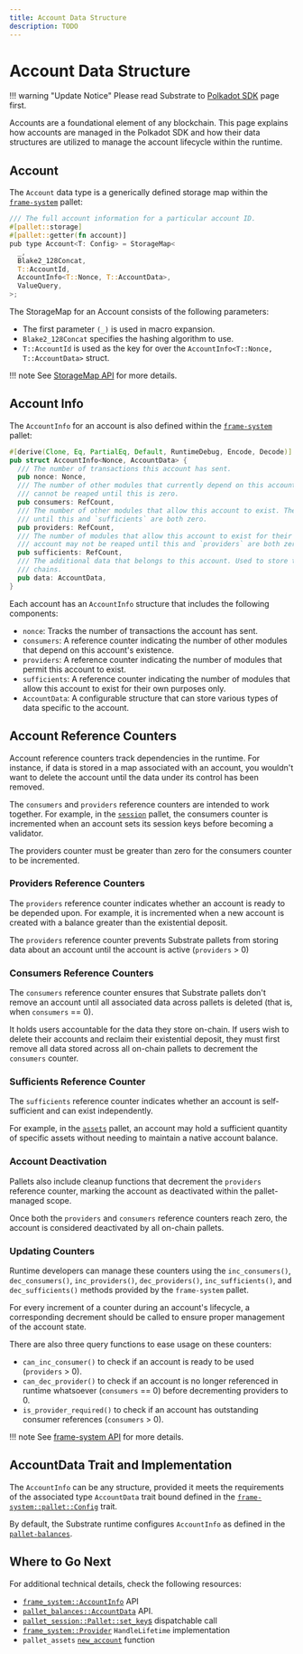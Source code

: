 ```yaml
---
title: Account Data Structure
description: TODO
---
```


# Account Data Structure

!!! warning "Update Notice"
    Please read Substrate to [Polkadot SDK](https://docs.substrate.io/polkadot-sdk/) page first.

Accounts are a foundational element of any blockchain. This page explains how accounts are managed in the Polkadot SDK and how their data structures are utilized to manage the account lifecycle within the runtime.

## Account

The `Account` data type is a generically defined storage map within the [`frame-system`](https://paritytech.github.io/polkadot-sdk/master/src/frame_system/lib.rs.html#900) pallet:

```rs
/// The full account information for a particular account ID.
#[pallet::storage]
#[pallet::getter(fn account)]
pub type Account<T: Config> = StorageMap<
  _,
  Blake2_128Concat,
  T::AccountId,
  AccountInfo<T::Nonce, T::AccountData>,
  ValueQuery,
>;
```

The StorageMap for an Account consists of the following parameters:

- The first parameter `(_)` is used in macro expansion.
- `Blake2_128Concat` specifies the hashing algorithm to use.
- `T::AccountId` is used as the key for over the `AccountInfo<T::Nonce, T::AccountData>` struct.

!!! note
    See [StorageMap API](https://paritytech.github.io/polkadot-sdk/master/frame_support/storage/types/struct.StorageMap.html) for more details.

## Account Info

The `AccountInfo` for an account is also defined within the [`frame-system`](https://paritytech.github.io/polkadot-sdk/master/src/frame_system/lib.rs.html) pallet:

```rs
#[derive(Clone, Eq, PartialEq, Default, RuntimeDebug, Encode, Decode)]
pub struct AccountInfo<Nonce, AccountData> {
  /// The number of transactions this account has sent.
  pub nonce: Nonce,
  /// The number of other modules that currently depend on this account's existence. The account
  /// cannot be reaped until this is zero.
  pub consumers: RefCount,
  /// The number of other modules that allow this account to exist. The account may not be reaped
  /// until this and `sufficients` are both zero.
  pub providers: RefCount,
  /// The number of modules that allow this account to exist for their own purposes only. The
  /// account may not be reaped until this and `providers` are both zero.
  pub sufficients: RefCount,
  /// The additional data that belongs to this account. Used to store the balance(s) in a lot of
  /// chains.
  pub data: AccountData,
}
```

Each account has an `AccountInfo` structure that includes the following components:

- `nonce`: Tracks the number of transactions the account has sent.
- `consumers`: A reference counter indicating the number of other modules that depend on this account's existence.
- `providers`: A reference counter indicating the number of modules that permit this account to exist.
- `sufficients`: A reference counter indicating the number of modules that allow this account to exist for their own purposes only.
- `AccountData`: A configurable structure that can store various types of data specific to the account.

## Account Reference Counters

Account reference counters track dependencies in the runtime. For instance, if data is stored in a map associated with an account, you wouldn't want to delete the account until the data under its control has been removed.

The `consumers` and `providers` reference counters are intended to work together. For example, in the [`session`](https://docs.rs/pallet-session/latest/pallet_session/) pallet, the consumers counter is incremented when an account sets its session keys before becoming a validator. 

The providers counter must be greater than zero for the consumers counter to be incremented.

### Providers Reference Counters

The `providers` reference counter indicates whether an account is ready to be depended upon. For example, it is incremented when a new account is created with a balance greater than the existential deposit.

The `providers` reference counter prevents Substrate pallets from storing data about an account until the account is active (`providers` > 0)

### Consumers Reference Counters

The `consumers` reference counter ensures that Substrate pallets don't remove an account until all associated data across pallets is deleted (that is, when `consumers` == 0). 

It holds users accountable for the data they store on-chain. If users wish to delete their accounts and reclaim their existential deposit, they must first remove all data stored across all on-chain pallets to decrement the `consumers` counter.

### Sufficients Reference Counter

The `sufficients` reference counter indicates whether an account is self-sufficient and can exist independently. 

For example, in the [`assets`](https://paritytech.github.io/polkadot-sdk/master/pallet_assets/index.html) pallet, an account may hold a sufficient quantity of specific assets without needing to maintain a native account balance.

### Account Deactivation 

Pallets also include cleanup functions that decrement the `providers` reference counter, marking the account as deactivated within the pallet-managed scope. 

Once both the `providers` and `consumers` reference counters reach zero, the account is considered deactivated by all on-chain pallets.

### Updating Counters

Runtime developers can manage these counters using the `inc_consumers()`, `dec_consumers()`, `inc_providers()`, `dec_providers()`, `inc_sufficients()`, and `dec_sufficients()` methods provided by the `frame-system` pallet. 

For every increment of a counter during an account's lifecycle, a corresponding decrement should be called to ensure proper management of the account state.

There are also three query functions to ease usage on these counters:

- `can_inc_consumer()` to check if an account is ready to be used (`providers` > 0).
- `can_dec_provider()` to check if an account is no longer referenced in runtime whatsoever (`consumers` == 0) before decrementing providers to 0.
- `is_provider_required()` to check if an account has outstanding consumer references (`consumers` > 0).

!!! note
    See [frame-system API](https://paritytech.github.io/polkadot-sdk/master/frame_system/pallet/struct.Pallet.html) for more details.

## AccountData Trait and Implementation

The `AccountInfo` can be any structure, provided it meets the requirements of the associated type `AccountData` trait bound defined in the [`frame-system::pallet::Config`](https://paritytech.github.io/polkadot-sdk/master/frame_system/pallet/trait.Config.html) trait. 

By default, the Substrate runtime configures `AccountInfo` as defined in the [`pallet-balances`](https://paritytech.github.io/polkadot-sdk/master/pallet_balances/struct.AccountData.html).

## Where to Go Next

For additional technical details, check the following resources:

- [`frame_system::AccountInfo`](https://paritytech.github.io/polkadot-sdk/master/frame_system/struct.AccountInfo.html) API
- [`pallet_balances::AccountData`](https://paritytech.github.io/polkadot-sdk/master/pallet_balances/struct.AccountData.html) API.
- [`pallet_session::Pallet::set_key`s](https://paritytech.github.io/polkadot-sdk/master/src/pallet_session/lib.rs.html) dispatchable call
- [`frame_system::Provider`](https://paritytech.github.io/polkadot-sdk/master/src/frame_system/lib.rs.html) `HandleLifetime` implementation
- `pallet_assets` [`new_account`](https://paritytech.github.io/polkadot-sdk/master/src/pallet_assets/functions.rs.html) function
